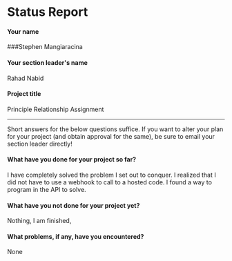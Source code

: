# Status Report

#### Your name

###Stephen Mangiaracina

#### Your section leader's name

Rahad Nabid

#### Project title

Principle Relationship Assignment

***

Short answers for the below questions suffice. If you want to alter your plan for your project (and obtain approval for the same), be sure to email your section leader directly!

#### What have you done for your project so far?

I have completely solved the problem I set out to conquer. I realized that I did not have to use a webhook to call to a hosted code. I found a way to program in the API to solve.

#### What have you not done for your project yet?

Nothing, I am finished,

#### What problems, if any, have you encountered?

 None
